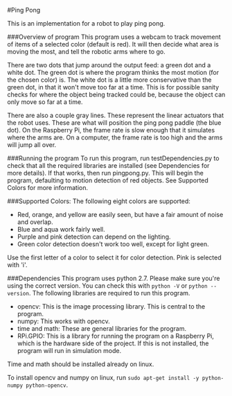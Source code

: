#Ping Pong

This is an implementation for a robot to play ping pong.
 
###Overview of program
This program uses a webcam to track movement of items of a selected color (default is red). It will then decide what area is moving the most, and tell the robotic arms where to go.


There are two dots that jump around the output feed: a green dot and a white dot. The green dot is where the program thinks the most motion (for the chosen color) is. The white dot is a little more conservative than the green dot, in that it won't move too far at a time. This is for possible sanity checks for where the object being tracked could be, because the object can only move so far at a time.


There are also a couple gray lines. These represent the linear actuators that the robot uses. These are what will position the ping pong paddle (the blue dot). On the Raspberry Pi, the frame rate is slow enough that it simulates where the arms are. On a computer, the frame rate is too high and the arms will jump all over.


###Running the program
To run this program, run testDependencies.py to check that all the required libraries are installed (see Dependencies for more details). If that works, then run pingpong.py. This will begin the program, defaulting to motion detection of red objects. See Supported Colors for more information. 

 
###Supported Colors:
The following eight colors are supported:
- Red, orange, and yellow are easily seen, but have a fair amount of noise and overlap.
- Blue and aqua work fairly well.
- Purple and pink detection can depend on the lighting.
- Green color detection doesn't work too well, except for light green.

Use the first letter of a color to select it for color detection. Pink is selected with 'i'.


###Dependencies
This program uses python 2.7. Please make sure you're using the correct version. You can check this with `python -V` or `python --version`.
The following libraries are required to run this program.
 - opencv: This is the image processing library. This is central to the program.
 - numpy: This works with opencv.
 - time and math: These are general libraries for the program.
 - RPi.GPIO: This is a library for running the program on a Raspberry Pi, which is the hardware side of the project. If this is not installed, the program will run in simulation mode.

Time and math should be installed already on linux.

To install opencv and numpy on linux, run `sudo apt-get install -y python-numpy python-opencv`.
